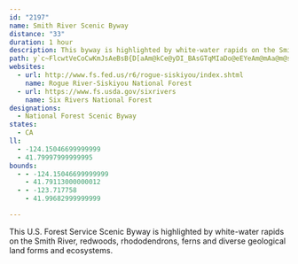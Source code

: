 ```yaml
---
id: "2197"
name: Smith River Scenic Byway
distance: "33"
duration: 1 hour
description: This byway is highlighted by white-water rapids on the Smith River, redwoods, rhododendrons, ferns and diverse geological land forms and ecosystems.
path: y`c~FlcwtVeCoCwKmJsAeBsB{D[aAm@kCe@yDI_BAsGTqMIaDo@eEYeAm@mAa@m@sAeAc@s@sCsGeMuRi@sAK_AEeAJeA^sAbAaBHm@UwB@aAX_AlBuBTe@H_@IcAY_@UMy@BuFtDeBX]Ao@Yk@q@a@sAG{FIcA_B{DOk@E_AJyBlAcDhAmAN]JWBaAKy@mAsCCmBXsDMeAOe@aAmBOq@I}@RqCGy@o@aE?e@H_AxAyCReAp@{BjCkCTu@Bk@Is@]m@yBiBoA}Ac@qA[{AU}CGmBFoHc@eGGmCH}R[_c@HmBj@_KRyB^aCxFqUjCsJnB{EpG_M|EuIx@aAt@e@|Aa@jAEvBXrAl@bC`BbEdG|@z@xBlAnBv@t@L`FP~AKh@GhAk@|BeBrEwGlEsH|BsCx@yArByFp@{DxNa`BToEUgCm@_Do@{Au@q@_AS}AWuAAwBXeC`A{GFeBAcAQmCu@iAe@ePmIqA{@eBoBm@iAaB}EiA{Bs@aAiAiAsBgAcCo@cFi@}B?gFb@_AQkBgAm@}@Ys@aB{GKy@?s@ByHC_B_@sC_A{BcBqByAs@aGm@yBDyAPy@KcGsEcAeB}BgGeAuEYqBs@oCo@kBSWmI}Ho@_@gAWcHs@w@WaCaBcAuAkAqCq@gCc@}DQaEs@gBi@g@oAEkFXy@ZkBrAi@PyAPyReBmA?i@Ps@d@Ud@OlAO~CK`@i@zAi@x@i@d@oAr@sAd@eHrByHfBcAJcEBqGWsB[mAc@uA{@s@}@{@{BSkBEoBDeAh@mDhAwFNaCI_By@iGKqB?yAn@iOUmCWaA[w@cAyAoAaAeGkBkEGcBk@u@m@q@_Be@eC_@aHMeGRsCh@{CrBsFx@iEn@yGPyEf@iGDgDUwBm@qBwA}DaAeDk@uDM_DX{KJyB|@iIlByKd@aFJwBAs\IsCu@gIaAuFsIe`@c@kCu@uHSwC[iKGox@LsB^iChPys@fGs\bAqEp@{BrAuCvJkOhBoEl@sBl@eD`CiQp@aGJuBBcDOiFYkCcAiFy@iCkKmWiA_CuSwZwBaEoAgD}BmJo@kEwEue@_@qC}@{Ca@eAsAqBmEaFo@_A}@}B[_Am@mDIcAa@qOIkA_@{B]kAk@sAsFmL}AiE{BqIu@aEyBuTSiDQeJ_@mDc@uBo@gBiAwBoNiP}@gBu@gCqJkr@KoDCiUUeCWgAaA{CgGmKcAgCm@cC{BkMqDgKuAqEy@cBi@o@qDuC[g@YiA[wDDqCNqAnB}Hr@_BhBsFTgAE_Do@wAo@g@wTaMoAYsBOmCNwBKyE{AuAmAs@wA_@mBIsACmGFcEMwAoCwR_@qAc@y@wB_BuC_B_@a@cBeDi@_BIyAHoAn@qBbCaDbByAzDw@t@g@tBq@`Ga@rB_@bDgAdAeAjEeIn@iCNgDCyDQsA_@qAsAsCyAoBcBcBYMo@Ai@FcD`CiAPyASsBq@}D_CmBYoQv@iE^g@?o@OoAaAc@q@WaAMw@OcDD_ANeAt@gCJs@GeAg@eAm@SgDX_@E{As@a@EgCLuDh@mBCiA[e@Y}AoAy@aAO_BJaATc@VYvDyAZYb@y@RoCC_Ib@uH?y@O_Am@sA}CyCm@qAMm@Io@?q@XeGCsEUaF]aCoCcNc@kGa@uCeAyBaAeAoAk@mBg@i@m@iCgEe@_C_@}@{AmB_CaE_@s@o@_CoAmHW{FB_Ab@eEI}AUwBOeEi@oJx@{EN_BGuAa@oBi@i@y@FsBv@cCzAm@RaAMc@YyB_Co@wAYiAOqBYs@_@YiAE_@SqA_B[{@UcACeAy@iEcDqFIcALcAN[|@k@~Bk@r@s@ZqBH}AB}BPgBC_@Mq@gA{@_@s@c@gOk@gE}@eC{AyAeAoAkCeF_@aBSgG_@wD_BuEwFaJgDmEuA_AqA_@iB?iEp@cB@{K_@mHuA_BI}EPcBXaHfEgHdCsCf@cAYiDmBmEaD}@WiHSgDSsAWsAs@mAgA{JiQkAy@sCq@w@_@w@eAcBoCwEeDoAm@cCe@{FiD_@_@sAwBc@gA{CgBy@u@}@iBo@cCq@cAc@]q@SkBWiDyBc@CqEFqEm@m@JwAfAy@`@wA?eAm@sB{BaAk@mASmC@m@KoAg@qFyD_BmBeAgBmDsJu@_BkB{B{@y@i@c@cF{B}DuB{JeGaDkCmHgEyDeB{N}HwB_AyAWiMa@eBJiB`@wIfDwHxDqFpBec@fIiDTkDm@uBmAq[uXqHgHmAsBuA{E_@sBYeF_@a]C_BYeC_@uBqHi[yDaOcCaK_@iAeA_CkA}Au@s@e@_@}CyAyOiGcDcAmD_@iFOsSWwDDuA^w@^iG`GwC`ByOrGaC\
websites:
  - url: http://www.fs.fed.us/r6/rogue-siskiyou/index.shtml
    name: Rogue River-Siskiyou National Forest
  - url: https://www.fs.usda.gov/sixrivers
    name: Six Rivers National Forest
designations:
  - National Forest Scenic Byway
states:
  - CA
ll:
  - -124.15046699999999
  - 41.79997999999995
bounds:
  - - -124.15046699999999
    - 41.79113000000012
  - - -123.717758
    - 41.99682999999999

---
```


This U.S. Forest Service Scenic Byway is highlighted by white-water rapids on the Smith River, redwoods, rhododendrons, ferns and diverse geological land forms and ecosystems.
